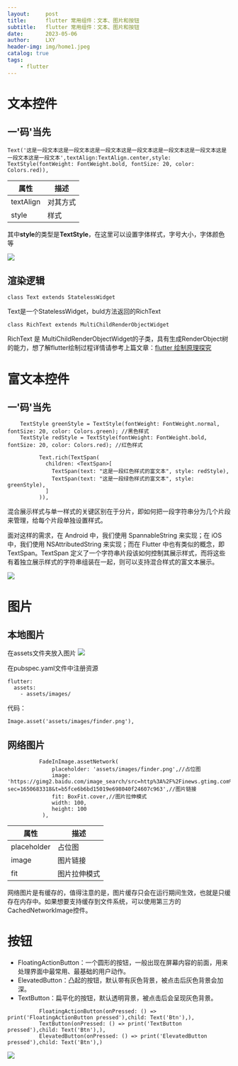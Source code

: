 ```yaml
---
layout:     post
title:      flutter 常用组件：文本、图片和按钮
subtitle:   flutter 常用组件：文本、图片和按钮
date:       2023-05-06
author:     LXY
header-img: img/home1.jpeg
catalog: true
tags:
    - flutter
---
```


# 文本控件
## 一'码'当先
```
Text('这是一段文本这是一段文本这是一段文本这是一段文本这是一段文本这是一段文本这是一段文本这是一段文本',textAlign:TextAlign.center,style: TextStyle(fontWeight: FontWeight.bold, fontSize: 20, color: Colors.red)), 
```
| 属性 | 描述 |
| -- | -- |
| textAlign | 对其方式 |
| style | 样式 |

其中**style**的类型是**TextStyle**，在这里可以设置字体样式，字号大小，字体颜色等

![](https://images.xiaozhuanlan.com/photo/2022/22d16d94f9206a10c30caaf62c56ae04.png)

## 渲染逻辑
```
class Text extends StatelessWidget
```
Text是一个StatelessWidget，buld方法返回的RichText
```
class RichText extends MultiChildRenderObjectWidget
```
RichText 是 MultiChildRenderObjectWidget的子类，具有生成RenderObject树的能力，想了解flutter绘制过程详情请参考上篇文章：[flutter 绘制原理探究](https://xiaozhuanlan.com/topic/6520371489)


 
# 富文本控件

## 一'码'当先
```
    TextStyle greenStyle = TextStyle(fontWeight: FontWeight.normal, fontSize: 20, color: Colors.green); //黑色样式
    TextStyle redStyle = TextStyle(fontWeight: FontWeight.bold, fontSize: 20, color: Colors.red); //红色样式
````
```
          Text.rich(TextSpan(
            children: <TextSpan>[
              TextSpan(text: "这是一段红色样式的富文本", style: redStyle),
              TextSpan(text: "这是一段绿色样式的富文本", style: greenStyle),
            ]
          )),
```
混合展示样式与单一样式的关键区别在于分片，即如何把一段字符串分为几个片段来管理，给每个片段单独设置样式。

面对这样的需求，在 Android 中，我们使用 SpannableString 来实现；在 iOS 中，我们使用 NSAttributedString 来实现；而在 Flutter 中也有类似的概念，即 TextSpan。TextSpan 定义了一个字符串片段该如何控制其展示样式，而将这些有着独立展示样式的字符串组装在一起，则可以支持混合样式的富文本展示。

![](https://images.xiaozhuanlan.com/photo/2022/08a34fdbc83f6f9c48609a2193da1f0c.png)


# 图片
## 本地图片
在assets文件夹放入图片
![](https://images.xiaozhuanlan.com/photo/2022/20630b7c0978ccb0dbf4155fb2285559.png)

在pubspec.yaml文件中注册资源
```
flutter:
  assets:
    - assets/images/
```
代码：
```
Image.asset('assets/images/finder.png'),
```

## 网络图片


```
          FadeInImage.assetNetwork(
              placeholder: 'assets/images/finder.png',//占位图
              image: 'https://gimg2.baidu.com/image_search/src=http%3A%2F%2Finews.gtimg.com%2Fnewsapp_bt%2F0%2F13777317449%2F1000.jpg&refer=http%3A%2F%2Finews.gtimg.com&app=2002&size=f9999,10000&q=a80&n=0&g=0n&fmt=auto?sec=1650683318&t=b5fce6b6bd15019e698040f24607c963',//图片链接
              fit: BoxFit.cover,//图片拉伸模式
              width: 100,
              height: 100
           ),
```

| 属性 | 描述|
|--|--|
|placeholder|占位图|
|image|图片链接|
|fit|图片拉伸模式|

网络图片是有缓存的，值得注意的是，图片缓存只会在运行期间生效，也就是只缓存在内存中。如果想要支持缓存到文件系统，可以使用第三方的CachedNetworkImage控件。


# 按钮

- FloatingActionButton：一个圆形的按钮，一般出现在屏幕内容的前面，用来处理界面中最常用、最基础的用户动作。
- ElevatedButton：凸起的按钮，默认带有灰色背景，被点击后灰色背景会加深。
- TextButton：扁平化的按钮，默认透明背景，被点击后会呈现灰色背景。
```
          FloatingActionButton(onPressed: () => print('FloatingActionButton pressed'),child: Text('Btn'),),
          TextButton(onPressed: () => print('TextButton pressed'),child: Text('Btn'),),
          ElevatedButton(onPressed: () => print('ElevatedButton pressed'),child: Text('Btn'),)
```
![](https://images.xiaozhuanlan.com/photo/2022/a90faf708857e145e6194546218f89f9.png)
